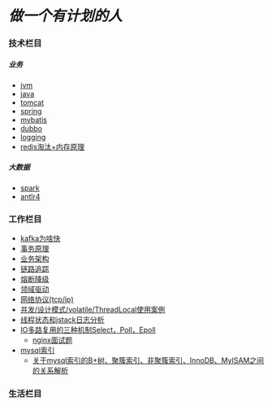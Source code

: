 # **_做一个有计划的人_**

### **技术栏目**

##### 业务

* [jvm](technology/jvm/index.md)
* [java](technology/java/index.md)
* [tomcat](technology/tomcat/index.md)
* [spring](technology/spring/index.md)
* [mybatis](technology/mybatis/index.md)
* [dubbo](technology/dubbo/index.md)  
* [logging](technology/logger/index.md)
* [redis淘汰+内存原理](https://www.cnblogs.com/mengchunchen/p/10039467.html)

##### 大数据

* [spark]()
* [antlr4]()

### **工作栏目**

* [kafka为啥快]()
* [事务原理](work/transaction/index.md)
* [业务架构](work/company/index.md)
* [链路追踪]()
* [熔断降级]()
* [领域驱动](work/domain/index.md)
* [网络协议(tcp/ip)](work/network/index.md)
* [并发/设计模式/volatile/ThreadLocal使用案例](work/demo/index.md)
* [线程状态和jstack日志分析](https://www.cnblogs.com/pc-boke/articles/9099029.html)
* [IO多路复用的三种机制Select，Poll，Epoll](https://www.jianshu.com/p/397449cadc9a)
    - [nginx面试题](https://blog.csdn.net/a303549861/article/details/88672901)
* [mysql索引]()
    - [关于mysql索引的B+树、聚簇索引、非聚簇索引、InnoDB、MyISAM之间的关系解析](https://blog.csdn.net/guanghuichenshao/article/details/81948438)

### **生活栏目**

